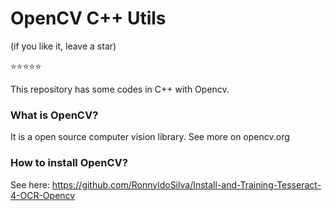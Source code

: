 # OpenCV C++ Utils

(if you like it, leave a star)

:star::star::star::star::star: 

This repository has some codes in C++ with Opencv. 

### What is OpenCV?

It is a open source computer vision library.
See more on opencv.org

### How to install OpenCV?

See here: https://github.com/RonnyldoSilva/Install-and-Training-Tesseract-4-OCR-Opencv
